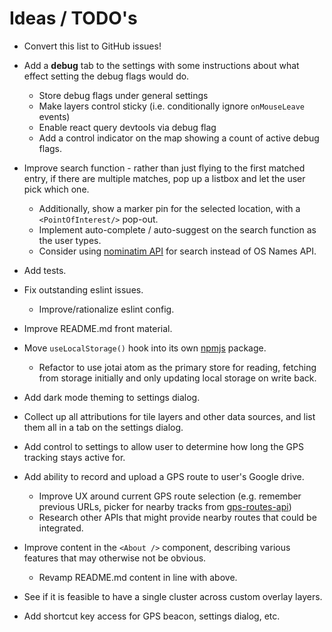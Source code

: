 # Ideas / TODO's

- Convert this list to GitHub issues!

- Add a **debug** tab to the settings with some instructions about what effect setting the debug flags would do.
  - Store debug flags under general settings
  - Make layers control sticky (i.e. conditionally ignore `onMouseLeave` events)
  - Enable react query devtools via debug flag
  - Add a control indicator on the map showing a count of active debug flags.

- Improve search function - rather than just flying to the first matched entry, if there are multiple matches,
  pop up a listbox and let the user pick which one.
  - Additionally, show a marker pin for the selected location, with a `<PointOfInterest/>` pop-out.
  - Implement auto-complete / auto-suggest on the search function as the user types.
  - Consider using [nominatim API](https://nominatim.org/) for search instead of OS Names API.
 
- Add tests.

- Fix outstanding eslint issues.
  - Improve/rationalize eslint config.

- Improve README.md front material.

- Move `useLocalStorage()` hook into its own [npmjs](https://npmjs.org) package.
  - Refactor to use jotai atom as the primary store for reading, fetching from storage initially and only updating local storage on write back.

- Add dark mode theming to settings dialog.

- Collect up all attributions for tile layers and other data sources, and list them all in a tab on the settings dialog.

- Add control to settings to allow user to determine how long the GPS tracking stays active for.

- Add ability to record and upload a GPS route to user's Google drive.
  - Improve UX around current GPS route selection (e.g. remember previous URLs, picker for nearby tracks from [gps-routes-api](https://github.com/rm-hull/gps-routes-api))
  - Research other APIs that might provide nearby routes that could be integrated.
 
- Improve content in the `<About />` component, describing various features that may otherwise not be obvious.
  - Revamp README.md content in line with above.
 
- See if it is feasible to have a single cluster across custom overlay layers.

- Add shortcut key access for GPS beacon, settings dialog, etc.
